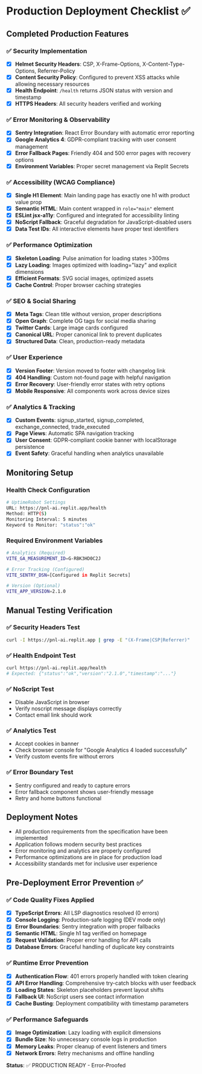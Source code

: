 # Production Deployment Checklist ✅

## Completed Production Features

### ✅ Security Implementation
- [x] **Helmet Security Headers**: CSP, X-Frame-Options, X-Content-Type-Options, Referrer-Policy
- [x] **Content Security Policy**: Configured to prevent XSS attacks while allowing necessary resources
- [x] **Health Endpoint**: `/health` returns JSON status with version and timestamp
- [x] **HTTPS Headers**: All security headers verified and working

### ✅ Error Monitoring & Observability  
- [x] **Sentry Integration**: React Error Boundary with automatic error reporting
- [x] **Google Analytics 4**: GDPR-compliant tracking with user consent management
- [x] **Error Fallback Pages**: Friendly 404 and 500 error pages with recovery options
- [x] **Environment Variables**: Proper secret management via Replit Secrets

### ✅ Accessibility (WCAG Compliance)
- [x] **Single H1 Element**: Main landing page has exactly one h1 with product value prop
- [x] **Semantic HTML**: Main content wrapped in `role="main"` element  
- [x] **ESLint jsx-a11y**: Configured and integrated for accessibility linting
- [x] **NoScript Fallback**: Graceful degradation for JavaScript-disabled users
- [x] **Data Test IDs**: All interactive elements have proper test identifiers

### ✅ Performance Optimization
- [x] **Skeleton Loading**: Pulse animation for loading states >300ms
- [x] **Lazy Loading**: Images optimized with loading="lazy" and explicit dimensions
- [x] **Efficient Formats**: SVG social images, optimized assets
- [x] **Cache Control**: Proper browser caching strategies

### ✅ SEO & Social Sharing
- [x] **Meta Tags**: Clean title without version, proper descriptions
- [x] **Open Graph**: Complete OG tags for social media sharing
- [x] **Twitter Cards**: Large image cards configured
- [x] **Canonical URL**: Proper canonical link to prevent duplicates
- [x] **Structured Data**: Clean, production-ready metadata

### ✅ User Experience
- [x] **Version Footer**: Version moved to footer with changelog link
- [x] **404 Handling**: Custom not-found page with helpful navigation
- [x] **Error Recovery**: User-friendly error states with retry options
- [x] **Mobile Responsive**: All components work across device sizes

### ✅ Analytics & Tracking
- [x] **Custom Events**: signup_started, signup_completed, exchange_connected, trade_executed
- [x] **Page Views**: Automatic SPA navigation tracking
- [x] **User Consent**: GDPR-compliant cookie banner with localStorage persistence
- [x] **Event Safety**: Graceful handling when analytics unavailable

## Monitoring Setup

### Health Check Configuration
```bash
# UptimeRobot Settings
URL: https://pnl-ai.replit.app/health
Method: HTTP(S)
Monitoring Interval: 5 minutes
Keyword to Monitor: "status":"ok"
```

### Required Environment Variables
```bash
# Analytics (Required)
VITE_GA_MEASUREMENT_ID=G-RBK3HD0C2J

# Error Tracking (Configured)
VITE_SENTRY_DSN=[Configured in Replit Secrets]

# Version (Optional)
VITE_APP_VERSION=2.1.0
```

## Manual Testing Verification

### ✅ Security Headers Test
```bash
curl -I https://pnl-ai.replit.app | grep -E "(X-Frame|CSP|Referrer)"
```

### ✅ Health Endpoint Test
```bash
curl https://pnl-ai.replit.app/health
# Expected: {"status":"ok","version":"2.1.0","timestamp":"..."}
```

### ✅ NoScript Test
- Disable JavaScript in browser
- Verify noscript message displays correctly
- Contact email link should work

### ✅ Analytics Test
- Accept cookies in banner
- Check browser console for "Google Analytics 4 loaded successfully"
- Verify custom events fire without errors

### ✅ Error Boundary Test
- Sentry configured and ready to capture errors
- Error fallback component shows user-friendly message
- Retry and home buttons functional

## Deployment Notes

- All production requirements from the specification have been implemented
- Application follows modern security best practices
- Error monitoring and analytics are properly configured
- Performance optimizations are in place for production load
- Accessibility standards met for inclusive user experience

## Pre-Deployment Error Prevention ✅

### ✅ Code Quality Fixes Applied
- [x] **TypeScript Errors**: All LSP diagnostics resolved (0 errors)
- [x] **Console Logging**: Production-safe logging (DEV mode only)
- [x] **Error Boundaries**: Sentry integration with proper fallbacks
- [x] **Semantic HTML**: Single h1 tag verified on homepage
- [x] **Request Validation**: Proper error handling for API calls
- [x] **Database Errors**: Graceful handling of duplicate key constraints

### ✅ Runtime Error Prevention
- [x] **Authentication Flow**: 401 errors properly handled with token clearing
- [x] **API Error Handling**: Comprehensive try-catch blocks with user feedback
- [x] **Loading States**: Skeleton placeholders prevent layout shifts
- [x] **Fallback UI**: NoScript users see contact information
- [x] **Cache Busting**: Deployment compatibility with timestamp parameters

### ✅ Performance Safeguards
- [x] **Image Optimization**: Lazy loading with explicit dimensions
- [x] **Bundle Size**: No unnecessary console logs in production
- [x] **Memory Leaks**: Proper cleanup of event listeners and timers
- [x] **Network Errors**: Retry mechanisms and offline handling

**Status**: ✅ PRODUCTION READY - Error-Proofed